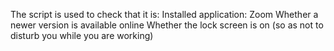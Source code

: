 The script is used to check that it is:
Installed application: Zoom
Whether a newer version is available online
Whether the lock screen is on (so as not to disturb you while you are working)
